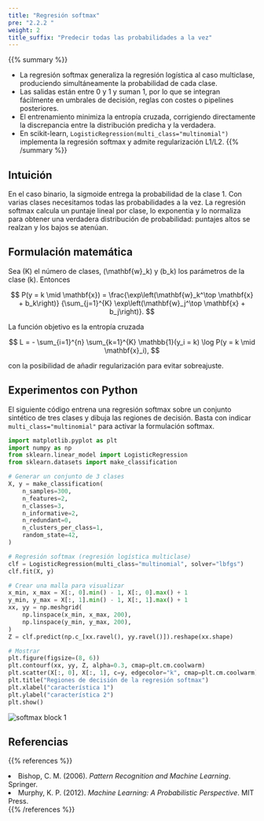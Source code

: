 ```yaml
---
title: "Regresión softmax"
pre: "2.2.2 "
weight: 2
title_suffix: "Predecir todas las probabilidades a la vez"
---
```


{{% summary %}}
- La regresión softmax generaliza la regresión logística al caso multiclase, produciendo simultáneamente la probabilidad de cada clase.
- Las salidas están entre 0 y 1 y suman 1, por lo que se integran fácilmente en umbrales de decisión, reglas con costes o pipelines posteriores.
- El entrenamiento minimiza la entropía cruzada, corrigiendo directamente la discrepancia entre la distribución predicha y la verdadera.
- En scikit-learn, `LogisticRegression(multi_class="multinomial")` implementa la regresión softmax y admite regularización L1/L2.
{{% /summary %}}

## Intuición
En el caso binario, la sigmoide entrega la probabilidad de la clase 1. Con varias clases necesitamos todas las probabilidades a la vez. La regresión softmax calcula un puntaje lineal por clase, lo exponentia y lo normaliza para obtener una verdadera distribución de probabilidad: puntajes altos se realzan y los bajos se atenúan.

## Formulación matemática
Sea \(K\) el número de clases, \(\mathbf{w}_k\) y \(b_k\) los parámetros de la clase \(k\). Entonces

$$
P(y = k \mid \mathbf{x}) =
\frac{\exp\left(\mathbf{w}_k^\top \mathbf{x} + b_k\right)}
{\sum_{j=1}^{K} \exp\left(\mathbf{w}_j^\top \mathbf{x} + b_j\right)}.
$$

La función objetivo es la entropía cruzada

$$
L = - \sum_{i=1}^{n} \sum_{k=1}^{K} \mathbb{1}(y_i = k) \log P(y = k \mid \mathbf{x}_i),
$$

con la posibilidad de añadir regularización para evitar sobreajuste.

## Experimentos con Python
El siguiente código entrena una regresión softmax sobre un conjunto sintético de tres clases y dibuja las regiones de decisión. Basta con indicar `multi_class="multinomial"` para activar la formulación softmax.

```python
import matplotlib.pyplot as plt
import numpy as np
from sklearn.linear_model import LogisticRegression
from sklearn.datasets import make_classification

# Generar un conjunto de 3 clases
X, y = make_classification(
    n_samples=300,
    n_features=2,
    n_classes=3,
    n_informative=2,
    n_redundant=0,
    n_clusters_per_class=1,
    random_state=42,
)

# Regresión softmax (regresión logística multiclase)
clf = LogisticRegression(multi_class="multinomial", solver="lbfgs")
clf.fit(X, y)

# Crear una malla para visualizar
x_min, x_max = X[:, 0].min() - 1, X[:, 0].max() + 1
y_min, y_max = X[:, 1].min() - 1, X[:, 1].max() + 1
xx, yy = np.meshgrid(
    np.linspace(x_min, x_max, 200),
    np.linspace(y_min, y_max, 200),
)
Z = clf.predict(np.c_[xx.ravel(), yy.ravel()]).reshape(xx.shape)

# Mostrar
plt.figure(figsize=(8, 6))
plt.contourf(xx, yy, Z, alpha=0.3, cmap=plt.cm.coolwarm)
plt.scatter(X[:, 0], X[:, 1], c=y, edgecolor="k", cmap=plt.cm.coolwarm)
plt.title("Regiones de decisión de la regresión softmax")
plt.xlabel("característica 1")
plt.ylabel("característica 2")
plt.show()
```

![softmax block 1](/images/basic/classification/softmax_block01.svg)

## Referencias
{{% references %}}
<li>Bishop, C. M. (2006). <i>Pattern Recognition and Machine Learning</i>. Springer.</li>
<li>Murphy, K. P. (2012). <i>Machine Learning: A Probabilistic Perspective</i>. MIT Press.</li>
{{% /references %}}
